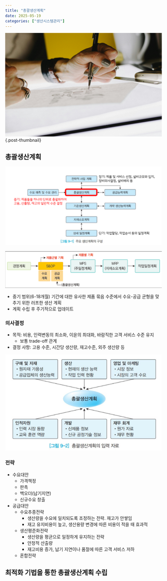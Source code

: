 ```yaml
---
title: "총괄생산계획"
date: 2025-05-19
categories: ["생산시스템관리"]
---
```


![](/img/human-thumb.jpg){.post-thumbnail}

## 총괄생산계획

![](img/2025-06-01-15-02-12.png)

![](img/2025-06-01-15-04-17.png)

- 중기 범위(6-18개월) 기간에 대한 유사한 제품 묶음 수준에서 수요-공급 균형을 맞추기 위한 러프한 생산 계획
- 계획 수립 후 주기적으로 업데이트

### 의사결정

- 목적: 비용, 인력변동의 최소화, 이윤의 최대화, 바람직한 고객 서비스 수준 유지
    - 보통 trade-off 관계
- 결정 사항: 고용 수준, 시간당 생산량, 재고수준, 외주 생산량 등

![](img/2025-06-01-15-12-23.png)

### 전략

- 수요대안
    - 가격책정
    - 판촉
    - 백오더(납기지연)
    - 신규수요 창출
- 공급대안
    - 수요추종전략
        - 생산량을 수요에 일치되도록 조정하는 전략. 재고가 안쌓임
        - 재고 유지비용이 높고, 생산용량 변경에 따른 비용이 적을 때 효과적
    - 생산평준화전략
        - 생산량을 평균으로 일정하게 유지하는 전략
        - 안정적 산출량
        - 재고비용 증가, 납기 지연이나 품절에 따른 고객 서비스 저하
    - 혼합전략

## 최적화 기법을 통한 총괄생산계획 수립

